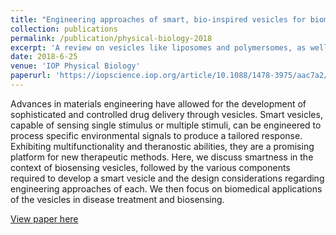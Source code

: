 ```yaml
---
title: "Engineering approaches of smart, bio-inspired vesicles for biomedical applications"
collection: publications
permalink: /publication/physical-biology-2018
excerpt: 'A review on vesicles like liposomes and polymersomes, as well as artificial cells'
date: 2018-6-25
venue: 'IOP Physical Biology'
paperurl: 'https://iopscience.iop.org/article/10.1088/1478-3975/aac7a2/'
---
```

Advances in materials engineering have allowed for the development of sophisticated and controlled drug delivery through vesicles. Smart vesicles, capable of sensing single stimulus or multiple stimuli, can be engineered to process specific environmental signals to produce a tailored response. Exhibiting multifunctionality and theranostic abilities, they are a promising platform for new therapeutic methods. Here, we discuss smartness in the context of biosensing vesicles, followed by the various components required to develop a smart vesicle and the design considerations regarding engineering approaches of each. We then focus on biomedical applications of the vesicles in disease treatment and biosensing.

[View paper here](https://iopscience.iop.org/article/10.1088/1478-3975/aac7a2)
